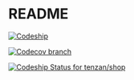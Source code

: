 # README 

[![Codeship](https://img.shields.io/codeship/50338a10-41c6-0133-53e9-4252ee2bf12d/master.svg)]()

[![Codecov branch](https://img.shields.io/codecov/c/github/tenzan/shop/master.svg)]()

[![Codeship Status for tenzan/shop](https://codeship.com/projects/50338a10-41c6-0133-53e9-4252ee2bf12d/status?branch=master)](https://codeship.com/projects/103629)
